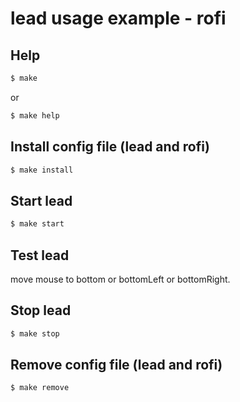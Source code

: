 
# lead usage example - rofi


## Help

``` sh
$ make
```

or

``` sh
$ make help
```


## Install config file (lead and rofi)

``` sh
$ make install
```


## Start lead

``` sh
$ make start
```


## Test lead

move mouse to bottom or bottomLeft or bottomRight.


## Stop lead

``` sh
$ make stop
```


## Remove config file (lead and rofi)

``` sh
$ make remove
```
